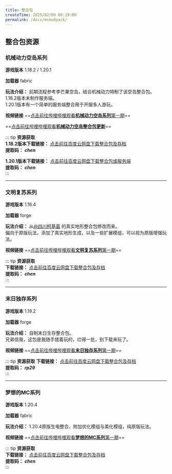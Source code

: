 ```yaml
---
title: 整合包
createTime: 2025/02/09 00:19:08
permalink: /docs/mcmodpack/
---
```

## 整合包资源

### **机械动力空岛系列**  
  
  **游戏版本**
  1.18.2  /  1.20.1
  
  **加载器**
  fabric  
  
  **玩法介绍：**
前期流程参考李芒果空岛，结合机械动力特制了该空岛整合包。  
1.18.2版本未制作服务端。  
1.20.1版本有一个简单的服务端整合用于开服多人游玩。
  
  **视频链接**
==[点击前往哔哩哔哩观看**机械动力空岛系列**第一期](https://www.bilibili.com/video/BV1PR4y1f77D/)==  

==[点击前往哔哩哔哩观看**机械动力空岛整合包更新**](https://www.bilibili.com/video/BV1HWZYYUENN)==  

::: tip **资源获取**  
**1.18.2版本下载链接：**  [点击前往百度云网盘下载整合包及存档](https://pan.baidu.com/s/1WB4_6RZccGepK6bY2qbQYA?pwd=chen)  
**提取码：**   ***chen***  

**1.20.1版本下载链接：**  [点击前往百度云网盘下载整合包或服务端](https://pan.baidu.com/s/1GKpetseiXuHiTN3s5r4Ncw?pwd=chen)  
**提取码：**   ***chen***  
:::

---

### **文明复苏系列**  

  **游戏版本**
  1.16.4  
  
  **加载器**
  forge  
  
  **玩法介绍：**
从[@四川柯基菌](https://space.bilibili.com/37780021) 的真实地形整合包修改而来。  
偏向于原版玩法，添加了真实地形生成，以及一些扩展模组，可以视为原版增强玩法。  
  
  **视频链接**
==[点击前往哔哩哔哩观看**文明复苏系列**第一期](https://www.bilibili.com/video/BV14Q4y1k7tN/)==

::: tip **资源获取**  
**下载链接：**  [点击前往百度云网盘下载整合包及存档](https://pan.baidu.com/s/1Vq-uSze1AxsqFAfS0S_SCg?pwd=chen)  
**提取码：**   ***chen***  
:::

---

### **末日独存系列**  
  
  **游戏版本**
  1.19.2  
  
  **加载器**
  forge  
  
  **玩法介绍：**
自制末日生存整合包。  
兄弟信我，这包是我随手搓着玩的，烂得一批，别下载来玩了。
  
  **视频链接**
==[点击前往哔哩哔哩观看**末日独存系列**第一期](https://www.bilibili.com/video/BV1vC4y1K7MM/)==

::: tip **资源获取**
**下载链接：**  [点击前往百度云网盘下载整合包及存档](https://pan.baidu.com/s/100KblNNzwpSo0yETyWPeow?pwd=rp29)  
**提取码：**   ***rp29***  
:::

---

### **梦想的MC系列**  
  
  **游戏版本**
  1.20.4  
  
  **加载器**
  fabric  
  
  **玩法介绍：**
1.20.4原版生电整合，附加优化模组与美化模组，纯原版玩法。
  
  **视频链接**
==[点击前往哔哩哔哩观看**梦想的MC系列**第一期](https://www.bilibili.com/video/BV1FQrJYNEGD/)==

::: tip **资源获取**  
**下载链接：**  [点击前往百度云网盘下载整合包及存档](https://pan.baidu.com/s/1bgzS0PIRkXa1hlbQnOX1Gg?pwd=chen)  
**提取码：**   ***chen***  
:::
